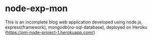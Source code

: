 # node-exp-mon
This is an incomplete blog web application developed using node.js, express(framework), mongodb(no-sql-database), deployed on Heroku (https://pm-node-project-1.herokuapp.com/)
